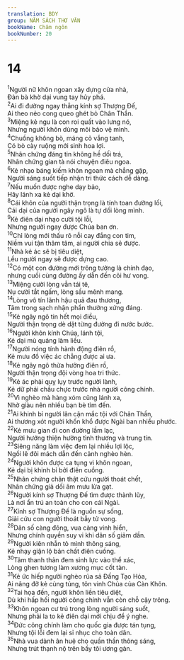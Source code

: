 ```yaml
---
translation: BDY
group: NĂM SÁCH THƠ VĂN
bookName: Châm ngôn 
bookNumber: 20
---
```


<div class="title"><h1>14</h1></div>
<span class="verse ch_14_1"><sup>1</sup>Người nữ khôn ngoan xây dựng cửa nhà,<br/>Đàn bà khờ dại vung tay hủy phá.<br/></span>
<span class="verse ch_14_2"><sup>2</sup>Ai đi đường ngay thẳng kính sợ Thượng Đế,<br/>Ai theo nẻo cong queo ghét bỏ Chân Thần.<br/></span>
<span class="verse ch_14_3"><sup>3</sup>Miệng kẻ ngu là con roi quất vào lưng nó,<br/>Nhưng người khôn dùng môi bảo vệ mình.<br/></span>
<span class="verse ch_14_4"><sup>4</sup>Chuồng không bò, máng cỏ vắng tanh,<br/>Có bò cày ruộng mới sinh hoa lợi.<br/></span>
<span class="verse ch_14_5"><sup>5</sup>Nhân chứng đáng tin không hề dối trá,<br/>Nhân chứng gian tà nói chuyện điêu ngoa.<br/></span>
<span class="verse ch_14_6"><sup>6</sup>Kẻ nhạo báng kiếm khôn ngoan mà chẳng gặp,<br/>Người sáng suốt tiếp nhận tri thức cách dễ dàng.<br/></span>
<span class="verse ch_14_7"><sup>7</sup>Nếu muốn được nghe dạy bảo,<br/>Hãy lánh xa kẻ dại khờ.<br/></span>
<span class="verse ch_14_8"><sup>8</sup>Cái khôn của người thận trọng là tính toan đường lối,<br/>Cái dại của người ngây ngô là tự dối lòng mình.<br/></span>
<span class="verse ch_14_9"><sup>9</sup>Kẻ điên dại nhạo cười tội lỗi,<br/>Nhưng người ngay được Chúa ban ơn.<br/></span>
<span class="verse ch_14_10"><sup>10</sup>Chỉ lòng mới thấu rõ nỗi cay đắng con tim,<br/>Niềm vui tận thâm tâm, ai người chia sẻ được.<br/></span>
<span class="verse ch_14_11"><sup>11</sup>Nhà kẻ ác sẽ bị tiêu diệt,<br/>Lều người ngay sẽ được dựng cao.<br/></span>
<span class="verse ch_14_12"><sup>12</sup>Có một con đường mới trông tưởng là chính đạo,<br/>nhưng cuối cùng đường ấy dẫn đến cõi hư vong.<br/></span>
<span class="verse ch_14_13"><sup>13</sup>Miệng cười lòng vẫn tái tê,<br/>Nụ cười tắt ngấm, lòng sầu mênh mang.<br/></span>
<span class="verse ch_14_14"><sup>14</sup>Lòng vô tín lãnh hậu quả đau thương,<br/>Tâm trong sạch nhận phần thưởng xứng đáng.<br/></span>
<span class="verse ch_14_15"><sup>15</sup>Kẻ ngây ngô tin hết mọi điều,<br/>Người thận trọng dè dặt từng đường đi nước bước.<br/></span>
<span class="verse ch_14_16"><sup>16</sup>Người khôn kính Chúa, lánh tội,<br/>Kẻ dại mù quáng làm liều.<br/></span>
<span class="verse ch_14_17"><sup>17</sup>Người nóng tính hành động điên rồ,<br/>Kẻ mưu đồ việc ác chẳng được ai ưa.<br/></span>
<span class="verse ch_14_18"><sup>18</sup>Kẻ ngây ngô thừa hưởng điên rồ,<br/>Người thận trọng đội vòng hoa tri thức.<br/></span>
<span class="verse ch_14_19"><sup>19</sup>Kẻ ác phải quỵ lụy trước người lành,<br/>Kẻ dữ phải chầu chực trước nhà người công chính.<br/></span>
<span class="verse ch_14_20"><sup>20</sup>Vì nghèo mà hàng xóm cũng lánh xa,<br/>Nhờ giàu nên nhiều bạn bè tìm đến.<br/></span>
<span class="verse ch_14_21"><sup>21</sup>Ai khinh bỉ người lân cận mắc tội với Chân Thần,<br/>Ai thương xót người khốn khổ được Ngài ban nhiều phước.<br/></span>
<span class="verse ch_14_22"><sup>22</sup>Kẻ mưu gian đi con đường lầm lạc,<br/>Người hướng thiện hưởng tình thương và trung tín.<br/></span>
<span class="verse ch_14_23"><sup>23</sup>Siêng năng làm việc đem lại nhiều lợi lộc,<br/>Ngồi lê đôi mách dẫn đến cảnh nghèo hèn.<br/></span>
<span class="verse ch_14_24"><sup>24</sup>Người khôn được ca tụng vì khôn ngoan,<br/>Kẻ dại bị khinh bỉ bởi điên cuồng.<br/></span>
<span class="verse ch_14_25"><sup>25</sup>Nhân chứng chân thật cứu người thoát chết,<br/>Nhân chứng giả dối âm mưu lừa gạt.<br/></span>
<span class="verse ch_14_26"><sup>26</sup>Người kính sợ Thượng Đế tìm được thành lũy,<br/>Là nơi ẩn trú an toàn cho con cái Ngài.<br/></span>
<span class="verse ch_14_27"><sup>27</sup>Kính sợ Thượng Đế là nguồn sự sống,<br/>Giải cứu con người thoát bẫy tử vong.<br/></span>
<span class="verse ch_14_28"><sup>28</sup>Dân số càng đông, vua càng vinh hiển,<br/>Nhưng chính quyền suy vi khi dân số giảm dần.<br/></span>
<span class="verse ch_14_29"><sup>29</sup>Người kiên nhẫn tỏ mình thông sáng,<br/>Kẻ nhạy giận lộ bản chất điên cuồng.<br/></span>
<span class="verse ch_14_30"><sup>30</sup>Tâm thanh thản đem sinh lực vào thể xác,<br/>Lòng ghen tương làm xương mục cốt tàn.<br/></span>
<span class="verse ch_14_31"><sup>31</sup>Kẻ ức hiếp người nghèo rủa sả Đấng Tạo Hóa,<br/>Ai nâng đỡ kẻ cùng túng, tôn vinh Chúa của Càn Khôn.<br/></span>
<span class="verse ch_14_32"><sup>32</sup>Tai họa đến, người khôn liền tiêu diệt,<br/>Dù khi hấp hối người công chính vẫn còn chỗ cậy trông.<br/></span>
<span class="verse ch_14_33"><sup>33</sup>Khôn ngoan cư trú trong lòng người sáng suốt,<br/>Nhưng phải la to kẻ điên dại mới chịu để ý nghe.<br/></span>
<span class="verse ch_14_34"><sup>34</sup>Đức công chính làm cho quốc gia được tán tụng,<br/>Nhưng tội lỗi đem lại sỉ nhục cho toàn dân.<br/></span>
<span class="verse ch_14_35"><sup>35</sup>Nhà vua dành ân huệ cho quần thần thông sáng,<br/>Nhưng trút thạnh nộ trên bầy tôi ương gàn.</span>
